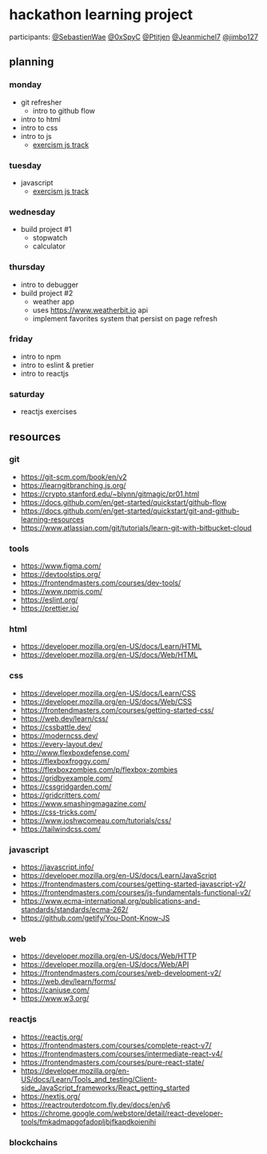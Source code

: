 # hackathon learning project
participants: [@SebastienWae](https://github.com/SebastienWae) [@0xSpyC](https://github.com/0xSpyC) [@Ptitjen](https://github.com/Ptitjen) [@Jeanmichel7](https://github.com/Jeanmichel7) [@jimbo127](https://github.com/jimbo127)

## planning
### monday
- git refresher
  - intro to github flow
- intro to html
- intro to css
- intro to js
  - [exercism js track](https://exercism.org/tracks/javascript)
### tuesday
- javascript
  - [exercism js track](https://exercism.org/tracks/javascript)
### wednesday
- build project #1
  - stopwatch
  - calculator
### thursday
- intro to debugger
- build project #2
  - weather app
  - uses https://www.weatherbit.io api
  - implement favorites system that persist on page refresh 
### friday
- intro to npm
- intro to eslint & pretier
- intro to reactjs
### saturday
- reactjs exercises

## resources
### git
- https://git-scm.com/book/en/v2
- https://learngitbranching.js.org/
- https://crypto.stanford.edu/~blynn/gitmagic/pr01.html
- https://docs.github.com/en/get-started/quickstart/github-flow
- https://docs.github.com/en/get-started/quickstart/git-and-github-learning-resources
- https://www.atlassian.com/git/tutorials/learn-git-with-bitbucket-cloud
### tools
- https://www.figma.com/
- https://devtoolstips.org/
- https://frontendmasters.com/courses/dev-tools/
- https://www.npmjs.com/
- https://eslint.org/
- https://prettier.io/
### html
- https://developer.mozilla.org/en-US/docs/Learn/HTML
- https://developer.mozilla.org/en-US/docs/Web/HTML
### css
- https://developer.mozilla.org/en-US/docs/Learn/CSS
- https://developer.mozilla.org/en-US/docs/Web/CSS
- https://frontendmasters.com/courses/getting-started-css/
- https://web.dev/learn/css/
- https://cssbattle.dev/
- https://moderncss.dev/
- https://every-layout.dev/
- http://www.flexboxdefense.com/
- https://flexboxfroggy.com/
- https://flexboxzombies.com/p/flexbox-zombies
- https://gridbyexample.com/
- https://cssgridgarden.com/
- https://gridcritters.com/
- https://www.smashingmagazine.com/
- https://css-tricks.com/
- https://www.joshwcomeau.com/tutorials/css/
- https://tailwindcss.com/
### javascript
- https://javascript.info/
- https://developer.mozilla.org/en-US/docs/Learn/JavaScript
- https://frontendmasters.com/courses/getting-started-javascript-v2/
- https://frontendmasters.com/courses/js-fundamentals-functional-v2/
- https://www.ecma-international.org/publications-and-standards/standards/ecma-262/
- https://github.com/getify/You-Dont-Know-JS
### web
- https://developer.mozilla.org/en-US/docs/Web/HTTP
- https://developer.mozilla.org/en-US/docs/Web/API
- https://frontendmasters.com/courses/web-development-v2/
- https://web.dev/learn/forms/
- https://caniuse.com/
- https://www.w3.org/
### reactjs
- https://reactjs.org/
- https://frontendmasters.com/courses/complete-react-v7/
- https://frontendmasters.com/courses/intermediate-react-v4/
- https://frontendmasters.com/courses/pure-react-state/
- https://developer.mozilla.org/en-US/docs/Learn/Tools_and_testing/Client-side_JavaScript_frameworks/React_getting_started
- https://nextjs.org/
- https://reactrouterdotcom.fly.dev/docs/en/v6
- https://chrome.google.com/webstore/detail/react-developer-tools/fmkadmapgofadopljbjfkapdkoienihi
### blockchains
